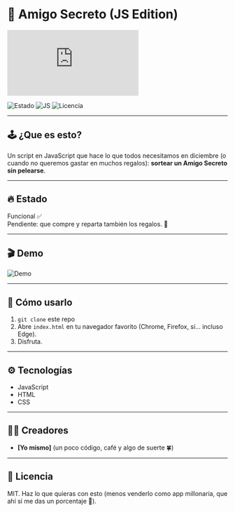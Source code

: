 # 🎉 Amigo Secreto (JS Edition)

![Portada](https://www.freepik.es/vector-gratis/coleccion-regalos-navidad-dibujados-mano_5894594.htm#fromView=search&page=1&position=12&uuid=f5f84ffd-90fa-4c49-a120-82534c492ed1&query=regalos)

![Estado](https://img.shields.io/badge/Estado-Listo-green) 
![JS](https://img.shields.io/badge/Código-JavaScript-black) 
![Licencia](https://img.shields.io/badge/Licencia-MIT-lightgrey)

---

## 🕹 ¿Que es esto?
Un script en JavaScript que hace lo que todos necesitamos en diciembre (o cuando no queremos gastar en muchos regalos): **sortear un Amigo Secreto sin pelearse**.  

---

## 🔥 Estado
Funcional ✅  
Pendiente: que compre y reparta también los regalos. 🎁  

---

## 🎬 Demo
![Demo](https://media1.giphy.com/media/v1.Y2lkPTc5MGI3NjExZWcyZG5tNDFvYWg0Nml0dDA1Ymw0Z2h6NTFpcXh4eTExeWpqejZmNSZlcD12MV9pbnRlcm5hbF9naWZfYnlfaWQmY3Q9Zw/ucxuf9rkpR9sFykCL6/giphy.gif)  

---

## 🚀 Cómo usarlo
1. `git clone` este repo  
2. Abre `index.html` en tu navegador favorito (Chrome, Firefox, sí… incluso Edge).  
3. Disfruta.  

---

## ⚙️ Tecnologías
- JavaScript
- HTML  
- CSS  

---

## 🧑‍💻 Creadores
- **[Yo mismo]** (un poco código, café y algo de suerte 🍀)  

---

## 📜 Licencia
MIT. Haz lo que quieras con esto (menos venderlo como app millonaria, que ahí sí me das un porcentaje 🤝).

